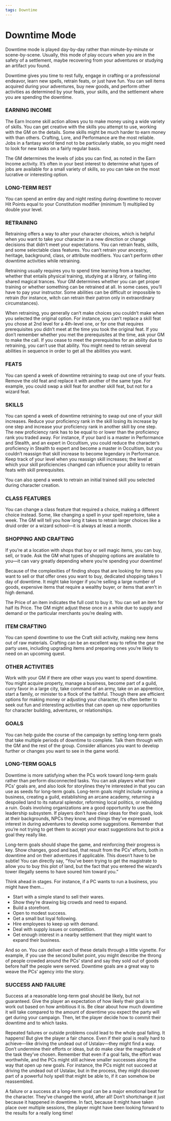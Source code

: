```yaml
---
tags: Downtime
---
```


# Downtime Mode
Downtime mode is played day-by-day rather than minute-by-minute or scene-by-scene. Usually, this mode of play occurs when you are in the safety of a settlement, maybe recovering from your adventures or studying an artifact you found.

Downtime gives you time to rest fully, engage in crafting or a professional endeavor, learn new spells, retrain feats, or just have fun. You can sell items acquired during your adventures, buy new goods, and perform other activities as determined by your feats, your skills, and the settlement where you are spending the downtime.

### EARNING INCOME
The Earn Income skill action allows you to make money using a wide variety of skills. You can get creative with the skills you attempt to use, working with the GM on the details. Some skills might be much harder to earn money with than others. Crafting, Lore, and Performance are the most reliable. Jobs in a fantasy world tend not to be particularly stable, so you might need to look for new tasks on a fairly regular basis.

The GM determines the levels of jobs you can find, as noted in the Earn Income activity. It’s often in your best interest to determine what types of jobs are available for a small variety of skills, so you can take on the most lucrative or interesting option.

### LONG-TERM REST
You can spend an entire day and night resting during downtime to recover Hit Points equal to your Constitution modifier (minimum 1) multiplied by double your level.

### RETRAINING
Retraining offers a way to alter your character choices, which is helpful when you want to take your character in a new direction or change decisions that didn’t meet your expectations. You can retrain feats, skills, and some selectable class features. You can’t retrain your ancestry, heritage, background, class, or attribute modifiers. You can’t perform other downtime activities while retraining.

Retraining usually requires you to spend time learning from a teacher, whether that entails physical training, studying at a library, or falling into shared magical trances. Your GM determines whether you can get proper training or whether something can be retrained at all. In some cases, you’ll have to pay your instructor. Some abilities can be difficult or impossible to retrain (for instance, witch can retrain their patron only in extraordinary circumstances).

When retraining, you generally can’t make choices you couldn’t make when you selected the original option. For instance, you can’t replace a skill feat you chose at 2nd level for a 4th-level one, or for one that requires prerequisites you didn’t meet at the time you took the original feat. If you don’t remember whether you met the prerequisites at the time, ask your GM to make the call. If you cease to meet the prerequisites for an ability due to retraining, you can’t use that ability. You might need to retrain several abilities in sequence in order to get all the abilities you want.

### FEATS
You can spend a week of downtime retraining to swap out one of your feats. Remove the old feat and replace it with another of the same type. For example, you could swap a skill feat for another skill feat, but not for a wizard feat.

### SKILLS
You can spend a week of downtime retraining to swap out one of your skill increases. Reduce your proficiency rank in the skill losing its increase by one step and increase your proficiency rank in another skill by one step. The new proficiency rank has to be equal to or lower than the proficiency rank you traded away. For instance, if your bard is a master in Performance and Stealth, and an expert in Occultism, you could reduce the character’s proficiency in Stealth to expert and become a master in Occultism, but you couldn’t reassign that skill increase to become legendary in Performance. Keep track of your level when you reassign skill increases; the level at which your skill proficiencies changed can influence your ability to retrain feats with skill prerequisites.

You can also spend a week to retrain an initial trained skill you selected during character creation.

### CLASS FEATURES
You can change a class feature that required a choice, making a different choice instead. Some, like changing a spell in your spell repertoire, take a week. The GM will tell you how long it takes to retrain larger choices like a druid order or a wizard school—it is always at least a month.

### SHOPPING AND CRAFTING
If you’re at a location with shops that buy or sell magic items, you can buy, sell, or trade. Ask the GM what types of shopping options are available to you—it can vary greatly depending where you’re spending your downtime!

Because of the complexities of finding shops that are looking for items you want to sell or that offer ones you want to buy, dedicated shopping takes 1 day of downtime. It might take longer if you’re selling a large number of goods, expensive items that require a wealthy buyer, or items that aren’t in high demand.

The Price of an item indicates the full cost to buy it. You can sell an item for half its Price. The GM might adjust these once in a while due to supply and demand or the particular merchants you’re dealing with.

### ITEM CRAFTING
You can spend downtime to use the Craft skill activity, making new items out of raw materials. Crafting can be an excellent way to refine the gear the party uses, including upgrading items and preparing ones you’re likely to need on an upcoming quest.

### OTHER ACTIVITIES
Work with your GM if there are other ways you want to spend downtime. You might acquire property, manage a business, become part of a guild, curry favor in a large city, take command of an army, take on an apprentice, start a family, or minister to a flock of the faithful. Though there are efficient options for making money or adjusting your character, it’s often better to seek out fun and interesting activities that can open up new opportunities for character building, adventures, or relationships.

### GOALS
You can help guide the course of the campaign by setting long-term goals that take multiple periods of downtime to complete. Talk them through with the GM and the rest of the group. Consider alliances you want to develop further or changes you want to see in the game world.

### LONG-TERM GOALS
Downtime is more satisfying when the PCs work toward long-term goals rather than perform disconnected tasks. You can ask players what their PCs’ goals are, and also look for storylines they’re interested in that you can use as seeds for long-term goals. Long-term goals might include running a business, creating a guild, establishing an arcane academy, returning a despoiled land to its natural splendor, reforming local politics, or rebuilding a ruin. Goals involving organizations are a good opportunity to use the leadership subsystem. If players don’t have clear ideas for their goals, look at their backgrounds, NPCs they know, and things they’ve expressed interest in during adventures to develop some suggestions. Remember that you’re not trying to get them to accept your exact suggestions but to pick a goal they really like.

Long-term goals should shape the game, and reinforcing their progress is key. Show changes, good and bad, that result from the PCs’ efforts, both in downtime and on their adventures if applicable. This doesn’t have to be subtle! You can directly say, “You’ve been trying to get the magistrate to allow you to buy this plot of land, but the fact that you entered the wizard’s tower illegally seems to have soured him toward you.”

Think ahead in stages. For instance, if a PC wants to run a business, you might have them...

- Start with a simple stand to sell their wares.
- Show they’re drawing big crowds and need to expand.
- Build a storefront.
- Open to modest success.
- Get a small but loyal following.
- Hire employees to keep up with demand.
- Deal with supply issues or competition.
- Get enough interest in a nearby settlement that they might want to expand their business.

And so on. You can deliver each of these details through a little vignette. For example, if you use the second bullet point, you might describe the throng of people crowded around the PCs’ stand and say they sold out of goods before half the people were served. Downtime goals are a great way to weave the PCs’ agency into the story.

### SUCCESS AND FAILURE
Success at a reasonable long-term goal should be likely, but not guaranteed. Give the player an expectation of how likely their goal is to work out based on how ambitious it is. Be clear about how much downtime it will take compared to the amount of downtime you expect the party will get during your campaign. Then, let the player decide how to commit their downtime and to which tasks.

Repeated failures or outside problems could lead to the whole goal failing. It happens! But give the player a fair chance. Even if their goal is really hard to achieve—like driving the undead out of Ustalav—they might find a way. Don’t undermine their efforts or ideas, but do make clear the magnitude of the task they’ve chosen. Remember that even if a goal fails, the effort was worthwhile, and the PCs might still achieve smaller successes along the way that open up new goals. For instance, the PCs might not succeed at driving the undead out of Ustalav, but in the process, they might discover part of a powerful holy spell that might be able to, if it can somehow be reassembled.

A failure or a success at a long-term goal can be a major emotional beat for the character. They’ve changed the world, after all! Don’t shortchange it just because it happened in downtime. In fact, because it might have taken place over multiple sessions, the player might have been looking forward to the results for a really long time!